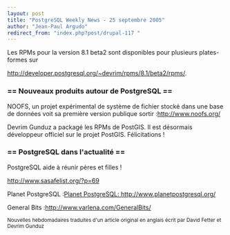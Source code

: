```yaml
---
layout: post
title: "PostgreSQL Weekly News - 25 septembre 2005"
author: "Jean-Paul Argudo"
redirect_from: "index.php?post/drupal-117 "
---
```



<p>Les RPMs pour la version 8.1 beta2 sont disponibles pour plusieurs plates-formes sur <a href="http://developer.postgresql.org/%7Edevrim/rpms/8.1/beta2/rpms/" target="_blank">

http://developer.postgresql.org/~devrim/rpms/8.1/beta2/rpms/</a>.</p>

<!--more-->


<h3>== Nouveaux produits autour de PostgreSQL ==</h3>

<p>

NOOFS, un projet expérimental de système de fichier stocké dans une base de données voit sa première version publique sortir&nbsp;:<a href="http://www.noofs.org/" target="_blank">http://www.noofs.org/</a></p>

<p>Devrim Gunduz a packagé les RPMs de PostGIS. Il est désormais développeur officiel sur le projet PostGIS. Félicitations&nbsp;!</p>

<h3>== PostgreSQL dans l'actualité ==</h3>

<p>PostgreSQL aide à réunir pères et filles&nbsp;!<br />

<a href="http://www.sasafelist.org/?p=69" target="_blank">http://www.sasafelist.org/?p=69</a></p>

<p>Planet PostgreSQL&nbsp;:<a href="http://www.planetpostgresql.org/" target="_blank">Planet PostgreSQL: http://www.planetpostgresql.org/</a></p>

<p>General Bits&nbsp;:<a href="http://www.varlena.com/GeneralBits/" target="_blank">http://www.varlena.com/GeneralBits/</a></p>

<p><small>

Nouvelles hebdomadaires traduites d'un article original en anglais écrit par David Fetter et Devrim Gunduz</small></p>